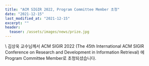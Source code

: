 ```yaml
---
title: "ACM SIGIR 2022, Program Committee Member 초청"
date: "2021-12-15"
last_modified_at: "2021-12-15"
excerpt: ""
header:
  teaser: /assets/images/news/prize.jpg
---
```

\\
김상욱 교수님께서 ACM SIGIR 2022 (The 45th International ACM SIGIR Conference on Research and Development in Information Retrieval) 에 Program Committee Member로 초청되셨습니다.